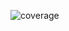 <!-- ![test](https://github.com/AntonioMakdissi/pythonWpoetry/actions/workflows/auto_test.yml/badge.svg) -->
![coverage](https://github.com/AntonioMakdissi/pythonWpoetry/coverage.svg)
